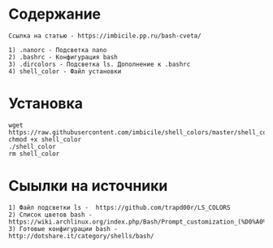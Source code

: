 # Содержание
	Ссылка на статью - https://imbicile.pp.ru/bash-cveta/

	1) .nanorc - Подсветка nano
	2) .bashrc - Конфигурация bash
	3) .dircolors - Подсветка ls. Дополнение к .bashrc
	4) shell_color - Файл установки

# Установка
	wget https://raw.githubusercontent.com/imbicile/shell_colors/master/shell_color
	chmod +x shell_color
	./shell_color
	rm shell_color

# Сыылки на источники
	1) Файл подсветки ls -	https://github.com/trapd00r/LS_COLORS
	2) Список цветов bash -	https://wiki.archlinux.org/index.php/Bash/Prompt_customization_(%D0%A0%D1%83%D1%81%D1%81%D0%BA%D0%B8%D0%B9)
	3) Готовые конфигурации bash -	http://dotshare.it/category/shells/bash/

